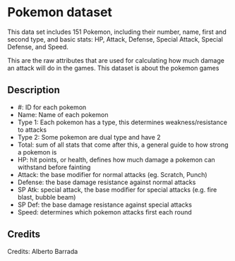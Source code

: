 # Pokemon dataset

This data set includes 151 Pokemon, including their number, name, first and second type, and basic stats: 
HP, Attack, Defense, Special Attack, Special Defense, and Speed.

This are the raw attributes that are used for calculating how much damage an attack will do in the games. This dataset is about the pokemon games

## Description

* #: ID for each pokemon
* Name: Name of each pokemon
* Type 1: Each pokemon has a type, this determines weakness/resistance to attacks
* Type 2: Some pokemon are dual type and have 2
* Total: sum of all stats that come after this, a general guide to how strong a pokemon is
* HP: hit points, or health, defines how much damage a pokemon can withstand before fainting
* Attack: the base modifier for normal attacks (eg. Scratch, Punch)
* Defense: the base damage resistance against normal attacks
* SP Atk: special attack, the base modifier for special attacks (e.g. fire blast, bubble beam)
* SP Def: the base damage resistance against special attacks
* Speed: determines which pokemon attacks first each round

## Credits

Credits: Alberto Barrada
